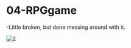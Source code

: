 # 04-RPGgame

-Little broken, but done messing around with it.

![2](https://cloud.githubusercontent.com/assets/12276056/25554380/f24e4462-2c99-11e7-8d58-1e9143e20bf3.png)
